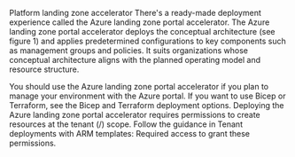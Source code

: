 Platform landing zone accelerator
There's a ready-made deployment experience called the Azure landing zone portal accelerator. The Azure landing zone portal accelerator deploys the conceptual architecture (see figure 1) and applies predetermined configurations to key components such as management groups and policies. It suits organizations whose conceptual architecture aligns with the planned operating model and resource structure.

You should use the Azure landing zone portal accelerator if you plan to manage your environment with the Azure portal. If you want to use Bicep or Terraform, see the Bicep and Terraform deployment options. Deploying the Azure landing zone portal accelerator requires permissions to create resources at the tenant (/) scope. Follow the guidance in Tenant deployments with ARM templates: Required access to grant these permissions.
